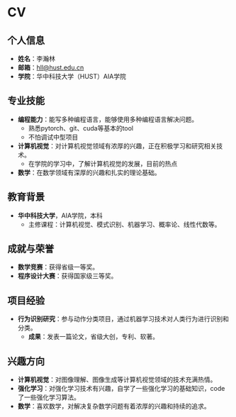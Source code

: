 # CV

## 个人信息
- **姓名**：李瀚林
- **邮箱**：hll@hust.edu.cn
- **学院**：华中科技大学（HUST）AIA学院

## 专业技能
- **编程能力**：能写多种编程语言，能够使用多种编程语言解决问题。
    - 熟悉pytorch、git、cuda等基本的tool
    - 不怕调试中型项目
- **计算机视觉**：对计算机视觉领域有浓厚的兴趣，正在积极学习和研究相关技术。
    - 在学院的学习中，了解计算机视觉的发展，目前的热点
- **数学**：在数学领域有深厚的兴趣和扎实的理论基础。

## 教育背景
- **华中科技大学**，AIA学院，本科
  - 主修课程：计算机视觉、模式识别、机器学习、概率论、线性代数等。

## 成就与荣誉
- **数学竞赛**：获得省级一等奖。
- **程序设计大赛**：获得国家级三等奖。

## 项目经验
- **行为识别研究**：参与动作分类项目，通过机器学习技术对人类行为进行识别和分类。
  - **成果**：发表一篇论文，省级大创，专利、软著。
## 兴趣方向
- **计算机视觉**：对图像理解、图像生成等计算机视觉领域的技术充满热情。
- **强化学习**：对强化学习技术有兴趣，自学了一些强化学习的基础知识，code了一些强化学习算法。
- **数学**：喜欢数学，对解决复杂数学问题有着浓厚的兴趣和持续的追求。